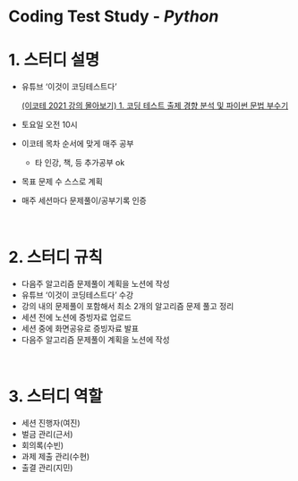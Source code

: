 # Coding Test Study - <i>Python</i>

# 1. 스터디 설명



- 유튜브 ‘이것이 코딩테스트다’

    [(이코테 2021 강의 몰아보기) 1. 코딩 테스트 출제 경향 분석 및 파이썬 문법 부수기](https://www.youtube.com/watch?v=m-9pAwq1o3w&list=PLRx0vPvlEmdAghTr5mXQxGpHjWqSz0dgC)

- 토요일 오전 10시

- 이코테 목차 순서에 맞게 매주 공부
    - 타 인강, 책, 등 추가공부 ok
- 목표 문제 수 스스로 계획
- 매주 세션마다 문제풀이/공부기록 인증

<br> 

# 2. 스터디 규칙
    
- 다음주 알고리즘 문제풀이 계획을 노션에 작성
- 유튜브 ‘이것이 코딩테스트다’ 수강
- 강의 내의 문제풀이 포함해서 최소 2개의 알고리즘 문제 풀고 정리
- 세션 전에 노션에 증빙자료 업로드
- 세션 중에 화면공유로 증빙자료 발표
- 다음주 알고리즘 문제풀이 계획을 노션에 작성


<br>

# 3. 스터디 역할



- 세션 진행자(여진)
- 벌금 관리(근서)
- 회의록(수빈)
- 과제 제출 관리(수현)
- 출결 관리(지민)
